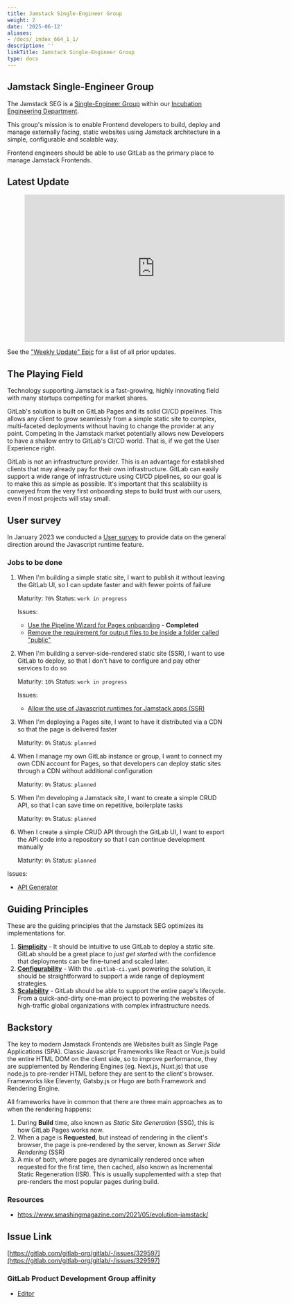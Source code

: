 ```yaml
---
title: Jamstack Single-Engineer Group
weight: 2
date: '2025-06-12'
aliases:
- /docs/_index_664_1_1/
description: ''
linkTitle: Jamstack Single-Engineer Group
type: docs
---
```


## Jamstack Single-Engineer Group

The Jamstack SEG is a [Single-Engineer Group](/handbook/company/structure/#single-engineer-groups) within our [Incubation Engineering Department](/handbook/engineering/development/incubation/).

This group's mission is to enable Frontend developers to build, deploy and manage externally facing, static websites using Jamstack architecture in a simple, configurable and scalable way.

Frontend engineers should be able to use GitLab as the primary place to manage Jamstack Frontends.

## Latest Update

<figure class="video_container">
    <iframe width="600" height="340" src="https://www.youtube.com/embed?max-results=1&controls=0&showinfo=0&rel=0&listType=playlist&list=PL05JrBw4t0KrjluXzJBaHsMJAZy9lR-DV" frameborder="0" allowfullscreen></iframe>
</figure>

See the ["Weekly Update" Epic](https://gitlab.com/groups/gitlab-org/incubation-engineering/jamstack/-/epics/13) for a list of all prior updates.

## The Playing Field

Technology supporting Jamstack is a fast-growing, highly innovating field with many startups competing for market shares.

GitLab's solution is built on GitLab Pages and its solid CI/CD pipelines. This allows any client to grow seamlessly from a simple static site to complex, multi-faceted deployments without having to change the provider at any point. Competing in the Jamstack market potentially allows new Developers to have a shallow entry to GitLab's CI/CD world. That is, if we get the User Experience right.

GitLab is not an infrastructure provider. This is an advantage for established clients that may already pay for their own infrastructure. GitLab can easily support a wide range of infrastructure using CI/CD pipelines, so our goal is to make this as simple as possible. It's important that this scalability is conveyed from the very first onboarding steps to build trust with our users, even if most projects will stay small.

## User survey

In January 2023 we conducted a [User survey](/handbook/engineering/development/incubation/jamstack/js-runtimes-survey/) to provide data on the general direction around the Javascript runtime feature.

### Jobs to be done

1. When I'm building a simple static site, I want to publish it without leaving the GitLab UI, so I can update faster and with fewer points of failure

   Maturity: `70%` Status: `work in progress`

   Issues:

   - [Use the Pipeline Wizard for Pages onboarding](https://gitlab.com/gitlab-org/gitlab/-/issues/343557) - **Completed**
   - [Remove the requirement for output files to be inside a folder called "public"](https://gitlab.com/gitlab-org/gitlab-pages/-/issues/668)

1. When I'm building a server-side-rendered static site (SSR), I want to use GitLab to deploy, so that I don't have to configure and pay other services to do so

   Maturity: `10%` Status: `work in progress`

   Issues:

   - [Allow the use of Javascript runtimes for Jamstack apps (SSR)](https://gitlab.com/gitlab-org/incubation-engineering/jamstack/meta/-/issues/32)

1. When I'm deploying a Pages site, I want to have it distributed via a CDN so that the page is delivered faster

   Maturity: `0%` Status: `planned`

1. When I manage my own GitLab instance or group, I want to connect my own CDN account for Pages, so that developers can deploy static sites through a CDN without additional configuration

   Maturity: `0%` Status: `planned`

1. When I'm developing a Jamstack site, I want to create a simple CRUD API, so that I can save time on repetitive, boilerplate tasks

   Maturity: `0%` Status: `planned`

1. When I create a simple CRUD API through the GitLab UI, I want to export the API code into a repository so that I can continue development manually

   Maturity: `0%` Status: `planned`

Issues:

- [API Generator](https://gitlab.com/gitlab-org/incubation-engineering/jamstack/meta/-/issues/46)

## Guiding Principles

These are the guiding principles that the Jamstack SEG optimizes its
implementations for.

1. [**Simplicity**](https://gitlab.com/groups/gitlab-org/incubation-engineering/jamstack/-/epics?label_name%5B%5D=Jamstack+Focus%3A%3ASimplicity) - It should be intuitive to use GitLab to deploy a static site. GitLab should be a great place to _just get started_ with the confidence that deployments can be fine-tuned and scaled later.
2. [**Configurability**](https://gitlab.com/groups/gitlab-org/incubation-engineering/jamstack/-/epics?label_name%5B%5D=Jamstack+Focus%3A%3AConfigurability) - With the `.gitlab-ci.yaml` powering the solution, it should be straightforward to support a wide range of deployment strategies.
3. [**Scalability**](https://gitlab.com/groups/gitlab-org/incubation-engineering/jamstack/-/epics?label_name%5B%5D=Jamstack+Focus%3A%3AScaleability) - GitLab should be able to support the entire page's lifecycle. From a quick-and-dirty one-man project to powering the websites of high-traffic global organizations with complex infrastructure needs.

## Backstory

The key to modern Jamstack Frontends are Websites built as Single Page Applications (SPA). Classic Javascript Frameworks like React or Vue.js build the entire HTML DOM on the client side, so to improve performance, they are supplemented by Rendering Engines (eg. Next.js, Nuxt.js) that use node.js to pre-render HTML before they are sent to the client's browser. Frameworks like Eleventy, Gatsby.js or Hugo are both Framework and Rendering Engine.

All frameworks have in common that there are three main approaches as to when the rendering happens:

1. During **Build** time, also known as _Static Site Generation_ (SSG), this is how GitLab Pages works now.
2. When a page is **Requested**, but instead of rendering in the client's browser, the page is pre-rendered by the server, known as _Server Side Rendering_ (SSR)
3. A mix of both, where pages are dynamically rendered once when requested for the first time, then cached, also known as Incremental Static Regeneration (ISR). This is usually supplemented with a step that pre-renders the most popular pages during build.

### Resources

- https://www.smashingmagazine.com/2021/05/evolution-jamstack/

## Issue Link

[https://gitlab.com/gitlab-org/gitlab/-/issues/329597](https://gitlab.com/gitlab-org/gitlab/-/issues/329597)

### GitLab Product Development Group affinity

- [Editor](/handbook/engineering/development/dev/create/editor/)
